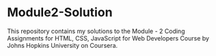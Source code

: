 # Module2-Solution
This repository contains my solutions to the Module - 2 Coding Assignments for HTML, CSS, JavaScript for Web Developers Course by Johns Hopkins University on Coursera.
